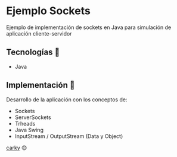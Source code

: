 # Ejemplo Sockets
Ejemplo de implementación de sockets en Java para simulación de aplicación cliente-servidor

## Tecnologías 🚀

* Java

## Implementación 📖

Desarrollo de la aplicación con los conceptos de:

* Sockets
* ServerSockets
* Trheads
* Java Swing
* InputStream / OutputStream (Data y Object)

[carky](https://github.com/carky12) 😊
